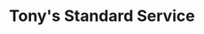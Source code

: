 ---
title: "Tony's Standard Service"
url: /south-beloit/tonys-standard-service/
shop: Autowerkstatt
---